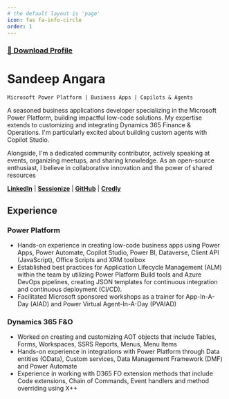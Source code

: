 ```yaml
---
# the default layout is 'page'
icon: fas fa-info-circle
order: 1
---
```


### [📄 Download Profile](./assets/documents/ProfileSandeepAngara.pdf)

# Sandeep Angara
` Microsoft Power Platform | Business Apps | Copilots & Agents `

A seasoned business applications developer specializing in the Microsoft Power Platform, building impactful low-code solutions. My expertise extends to customizing and integrating Dynamics 365 Finance & Operations. I'm particularly excited about building custom agents with Copilot Studio. 

Alongside, I'm a dedicated community contributor, actively speaking at events, organizing meetups, and sharing knowledge. As an open-source enthusiast, I believe in collaborative innovation and the power of shared resources

[**LinkedIn**](https://linkedin.com/in/sandeep-angara) | [**Sessionize**](https://sessionize.com/sandeep-angara/) | [**GitHub**](https://github.com/hisandeepangara) | [**Credly**](https://www.credly.com/users/sandeep-angara)

## Experience

### Power Platform
- Hands-on experience in creating low-code business apps using Power Apps, 
Power Automate, Copilot Studio, Power BI, Dataverse, Client API (JavaScript), 
Office Scripts and XRM toolbox
- Established best practices for Application Lifecycle Management (ALM) within the 
team by utilizing Power Platform Build tools and Azure DevOps pipelines, creating 
JSON templates for continuous integration and continuous deployment (CI/CD).
- Facilitated Microsoft sponsored workshops as a trainer for App-In-A-Day (AIAD) and 
Power Virtual Agent-In-A-Day (PVAIAD)

### Dynamics 365 F&O
 - Worked on creating and customizing AOT objects that include Tables, Forms, 
Workspaces, SSRS Reports, Menus, Menu Items
- Hands-on experience in integrations with Power Platform through Data entities 
(OData), Custom services, Data Management Framework (DMF) and Power 
Automate
- Experience in working with D365 FO extension methods that include Code 
extensions, Chain of Commands, Event handlers and method overriding using X++
